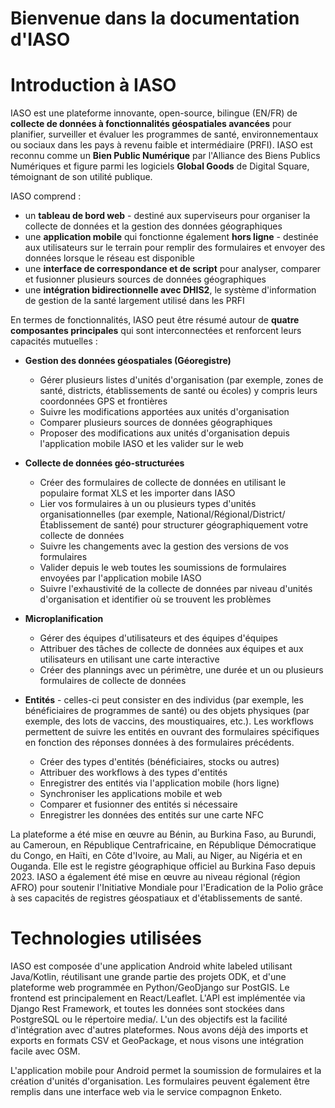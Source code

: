 # Bienvenue dans la documentation d'IASO

# Introduction à IASO
IASO est une plateforme innovante, open-source, bilingue (EN/FR) de **collecte de données à fonctionnalités géospatiales avancées** pour planifier, surveiller et évaluer les programmes de santé, environnementaux ou sociaux dans les pays à revenu faible et intermédiaire (PRFI). IASO est reconnu comme un **Bien Public Numérique** par l'Alliance des Biens Publics Numériques et figure parmi les logiciels **Global Goods** de Digital Square, témoignant de son utilité publique.

IASO comprend :

- un **tableau de bord web** - destiné aux superviseurs pour organiser la collecte de données et la gestion des données géographiques
- une **application mobile** qui fonctionne également **hors ligne** - destinée aux utilisateurs sur le terrain pour remplir des formulaires et envoyer des données lorsque le réseau est disponible
- une **interface de correspondance et de script** pour analyser, comparer et fusionner plusieurs sources de données géographiques
- une **intégration bidirectionnelle avec DHIS2**, le système d'information de gestion de la santé largement utilisé dans les PRFI
  
En termes de fonctionnalités, IASO peut être résumé autour de **quatre composantes principales** qui sont interconnectées et renforcent leurs capacités mutuelles :

- **Gestion des données géospatiales (Géoregistre)**
    - Gérer plusieurs listes d'unités d'organisation (par exemple, zones de santé, districts, établissements de santé ou écoles) y compris leurs coordonnées GPS et frontières
    - Suivre les modifications apportées aux unités d'organisation
    - Comparer plusieurs sources de données géographiques
    - Proposer des modifications aux unités d'organisation depuis l'application mobile IASO et les valider sur le web
   
- **Collecte de données géo-structurées**
    - Créer des formulaires de collecte de données en utilisant le populaire format XLS et les importer dans IASO
    - Lier vos formulaires à un ou plusieurs types d'unités organisationnelles (par exemple, National/Régional/District/Établissement de santé) pour structurer géographiquement votre collecte de données
    - Suivre les changements avec la gestion des versions de vos formulaires
    - Valider depuis le web toutes les soumissions de formulaires envoyées par l'application mobile IASO
    - Suivre l'exhaustivité de la collecte de données par niveau d'unités d'organisation et identifier où se trouvent les problèmes
 
- **Microplanification**
    - Gérer des équipes d'utilisateurs et des équipes d'équipes
    - Attribuer des tâches de collecte de données aux équipes et aux utilisateurs en utilisant une carte interactive
    - Créer des plannings avec un périmètre, une durée et un ou plusieurs formulaires de collecte de données
 
- **Entités** - celles-ci peut consister en des individus (par exemple, les bénéficiaires de programmes de santé) ou des objets physiques (par exemple, des lots de vaccins, des moustiquaires, etc.). Les workflows permettent de suivre les entités en ouvrant des formulaires spécifiques en fonction des réponses données à des formulaires précédents.
    - Créer des types d'entités (bénéficiaires, stocks ou autres)
    - Attribuer des workflows à des types d'entités
    - Enregistrer des entités via l'application mobile (hors ligne)
    - Synchroniser les applications mobile et web
    - Comparer et fusionner des entités si nécessaire
    - Enregistrer les données des entités sur une carte NFC
 
La plateforme a été mise en œuvre au Bénin, au Burkina Faso, au Burundi, au Cameroun, en République Centrafricaine, en République Démocratique du Congo, en Haïti, en Côte d'Ivoire, au Mali, au Niger, au Nigéria et en Ouganda. Elle est le registre géographique officiel au Burkina Faso depuis 2023. IASO a également été mise en œuvre au niveau régional (région AFRO) pour soutenir l'Initiative Mondiale pour l'Eradication de la Polio grâce à ses capacités de registres géospatiaux et d'établissements de santé.

# Technologies utilisées
IASO est composée d'une application Android white labeled utilisant Java/Kotlin, réutilisant une grande partie des projets ODK, et d'une plateforme web programmée en Python/GeoDjango sur PostGIS. Le frontend est principalement en React/Leaflet. L'API est implémentée via Django Rest Framework, et toutes les données sont stockées dans PostgreSQL ou le répertoire media/. L'un des objectifs est la facilité d'intégration avec d'autres plateformes. Nous avons déjà des imports et exports en formats CSV et GeoPackage, et nous visons une intégration facile avec OSM.

L'application mobile pour Android permet la soumission de formulaires et la création d'unités d'organisation. Les formulaires peuvent également être remplis dans une interface web via le service compagnon Enketo.

